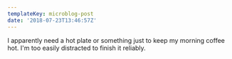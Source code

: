 ```yaml
---
templateKey: microblog-post
date: '2018-07-23T13:46:57Z'
---
```


I apparently need a hot plate or something just to keep my morning coffee hot. I'm too easily distracted to finish it reliably.

